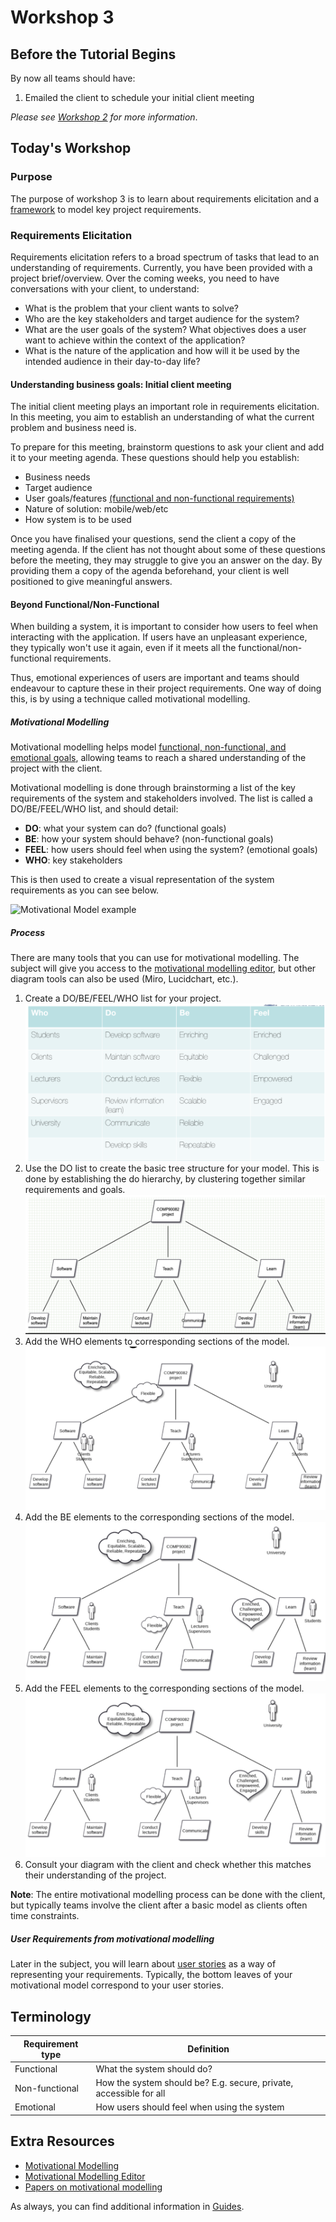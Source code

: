 # Workshop 3

## Before the Tutorial Begins

By now all teams should have:
1. Emailed the client to schedule your initial client meeting  

*Please see [Workshop 2](workshop_2.md) for more information*.

## Today's Workshop

### Purpose

The purpose of workshop 3 is to learn about requirements elicitation and a [framework](#motivational-modelling) to model 
key project requirements.

### Requirements Elicitation

Requirements elicitation refers to a broad spectrum of tasks that lead to an understanding of requirements. Currently, 
you have been provided with a project brief/overview. Over the coming weeks, you need to have conversations with your 
client, to understand:
- What is the problem that your client wants to solve?
- Who are the key stakeholders and target audience for the system?
- What are the user goals of the system? What objectives does a user want to achieve within the context of the application?
- What is the nature of the application and how will it be used by the intended audience in their day-to-day life?

#### Understanding business goals: Initial client meeting

The initial client meeting plays an important role in requirements elicitation. In this meeting, you aim to establish 
an understanding of what the current problem and business need is.

To prepare for this meeting, brainstorm questions to ask your client and add it to your meeting agenda. These questions 
should help you establish:

- Business needs
- Target audience
- User goals/features [(functional and non-functional requirements)](#terminology)
- Nature of solution: mobile/web/etc
- How system is to be used

Once you have finalised your questions, send the client a copy of the meeting agenda. If the client has not thought 
about some of these questions before the meeting, they may struggle to give you an answer on the day. By providing them 
a copy of the agenda beforehand, your client is well positioned to give meaningful answers.

#### Beyond Functional/Non-Functional

When building a system, it is important to consider how users to feel when interacting with the application. If users 
have an unpleasant experience, they typically won't use it again, even if it meets all the functional/non-functional 
requirements.

Thus, emotional experiences of users are important and teams should endeavour to capture these in their project 
requirements. One way of doing this, is by using a technique called motivational modelling.

##### Motivational Modelling

Motivational modelling helps model [functional, non-functional, and emotional goals](#terminology), allowing teams to 
reach a shared understanding of the project with the client.

Motivational modelling is done through brainstorming a list of the key requirements of the system and stakeholders 
involved. The list is called a DO/BE/FEEL/WHO list, and should detail:

- **DO**: what your system can do? (functional goals)
- **BE**: how your system should behave? (non-functional goals)
- **FEEL**: how users should feel when using the system? (emotional goals)
- **WHO**: key stakeholders

This is then used to create a visual representation of the system requirements as you can see below.

![Motivational Model example](https://www.swinburne.edu.au/content/dam/media/research/FSDLL-Project-Motivational-Goal-Model.png/jcr:content/renditions/cq5dam.web.640.360.jpeg)

##### Process

There are many tools that you can use for motivational modelling. The subject will give you access to the
[motivational modelling editor](https://www.motivationalmodelling.com/), but other diagram tools can also be used 
(Miro, Lucidchart, etc.).

1. Create a DO/BE/FEEL/WHO list for your project.
![Do be feel who list example](assets/1_workshop_3.png)
2. Use the DO list to create the basic tree structure for your model. This is done by establishing the do hierarchy, by 
clustering together similar requirements and goals.
![Do hierarchy example](assets/2_workshop_3.png)
3. Add the WHO elements to corresponding sections of the model. ![Who hierarchy example](assets/3_workshop_3.png)
4. Add the BE elements to the corresponding sections of the model. ![BE hierarchy example](assets/4_workshop_3.png)
5. Add the FEEL elements to the corresponding sections of the model.![FEEL hierarchy example](assets/5_workshop_3.png)
6. Consult your diagram with the client and check whether this matches their understanding of the project.

**Note**: The entire motivational modelling process can be done with the client, but typically teams involve the client 
after a basic model as clients often time constraints.

##### User Requirements from motivational modelling

Later in the subject, you will learn about [user stories](../guides/agile_methodology.md) as a way of representing your 
requirements. Typically, the bottom leaves of your motivational model correspond to your user stories.

## Terminology

| Requirement type | Definition                                                         |
|------------------|--------------------------------------------------------------------|
| Functional       | What the system should do?                                         |
| Non-functional   | How the system should be? E.g. secure, private, accessible for all |
| Emotional        | How users should feel when using the system                        |

## Extra Resources

- [Motivational Modelling](https://www.swinburne.edu.au/research/centres-groups-clinics/centre-for-design-innovation/our-research/future-self-living-lab/motivational-goal-modelling/)
- [Motivational Modelling Editor](https://www.motivationalmodelling.com/)
- [Papers on motivational modelling](https://www.motivationalmodelling.com/papers/)

As always, you can find additional information in [Guides](../guides).
